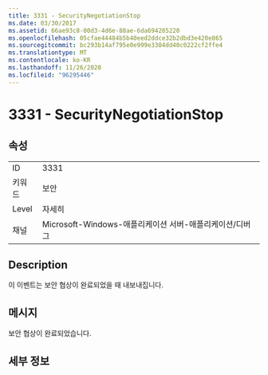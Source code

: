 ```yaml
---
title: 3331 - SecurityNegotiationStop
ms.date: 03/30/2017
ms.assetid: 66ae93c8-00d3-4d6e-88ae-6da694285220
ms.openlocfilehash: 05cfae44484b5b40eed2ddce32b2dbd3e420e865
ms.sourcegitcommit: bc293b14af795e0e999e3304dd40c0222cf2ffe4
ms.translationtype: MT
ms.contentlocale: ko-KR
ms.lasthandoff: 11/26/2020
ms.locfileid: "96295446"
---
```

# <a name="3331---securitynegotiationstop"></a>3331 - SecurityNegotiationStop

## <a name="properties"></a>속성  
  
|||  
|-|-|  
|ID|3331|  
|키워드|보안|  
|Level|자세히|  
|채널|Microsoft-Windows-애플리케이션 서버-애플리케이션/디버그|  
  
## <a name="description"></a>Description  

 이 이벤트는 보안 협상이 완료되었을 때 내보내집니다.  
  
## <a name="message"></a>메시지  

 보안 협상이 완료되었습니다.  
  
## <a name="details"></a>세부 정보
